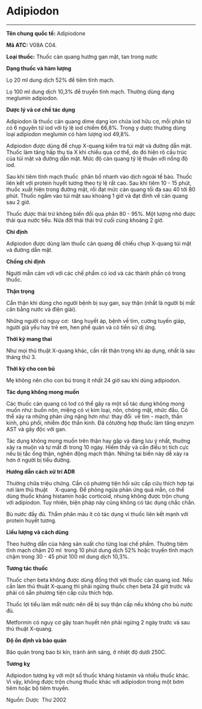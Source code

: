 # Adipiodon

---

**Tên chung quốc tế:** Adipiodone

**Mã ATC:** V08A C04.

**Loại thuốc:** Thuốc cản quang hướng gan mật, tan trong nước

**Dạng thuốc và hàm lượng**

Lọ 20 ml dung dịch 52% để tiêm tĩnh mạch.

Lọ 100 ml dung dịch 10,3% để truyền tĩnh mạch. Thường dùng dạng meglumin adipiodon.

**Dược lý và cơ chế tác dụng**

Adipiodon là thuốc cản quang dime dạng ion chứa iod hữu cơ, mỗi phân tử có 6 nguyên tử iod với tỷ lệ iod chiếm 66,8%. Trong y dược thường dùng loại adipiodon meglumin có hàm lượng iod 49,8%.

Adipiodon được dùng để chụp X-quang kiểm tra túi mật và đường dẫn mật. Thuốc làm tăng hấp thụ tia X khi chiếu qua cơ thể, do đó hiện rõ cấu trúc của túi mật và đường dẫn mật. Mức độ cản quang tỷ lệ thuận với nồng độ iod.

Sau khi tiêm tĩnh mạch thuốc  phân bố nhanh vào dịch ngoài tế bào. Thuốc liên kết với protein huyết tương theo tỷ lệ rất cao. Sau khi tiêm 10 - 15 phút, thuốc xuất hiện trong đường mật, rồi đạt mức cản quang tối đa sau 40 tới 80 phút. Thuốc ngấm vào túi mật sau khoảng 1 giờ và đạt đỉnh về cản quang  sau 2 giờ.

Thuốc được thải trừ không biến đổi qua phân 80 - 95%. Một lượng nhỏ được thải qua nước tiểu. Nửa đời thải thải trừ cuối cùng khoảng 2 giờ.

**Chỉ định**

Adipiodon được dùng làm thuốc cản quang để chiếu chụp X-quang túi mật và đường dẫn mật.

**Chống chỉ định**

Người mẫn cảm với với các chế phẩm có iod và các thành phần có trong thuốc.

**Thận trọng**

Cẩn thận khi dùng cho người bệnh bị suy gan, suy thận (nhất là người bị mất cân bằng nước và điện giải).

Những người có nguy cơ:  tăng huyết áp, bệnh về tim, cường tuyến giáp, người già yếu hay trẻ em, hen phế quản và có tiền sử dị ứng.

**Thời kỳ mang thai**

Như mọi thủ thuật X-quang khác, cần rất thận trọng khi áp dụng, nhất là sau tháng thứ 3.

**Thời kỳ cho con bú**

Mẹ không nên cho con bú trong ít nhất 24 giờ sau khi dùng adipiodon.

**Tác dụng không mong muốn**

Các thuốc cản quang có Iod có thể gây ra một số tác dụng không mong muốn như: buồn nôn, miệng có vị kim loại, nôn, chóng mặt, nhức đầu. Có thể xảy ra những phản ứng nặng hơn như: thay đổi  về tim - mạch, thần kinh, phù phổi, nhiễm độc thần kinh. Đã cỏtường hợp thuốc làm tăng enzym AST và gây độc với gan.

Tác dụng không mong muốn trên thận hay gặp và đáng lưu ý nhất, thuờng xảy ra muộn và tự mất đi trong 10 ngày. Hiếm thấy và cần điều trị tích cực nếu bị tắc ống thận, nghẽn động mạch thận. Những tai biến này dễ xảy ra hơn ở người bị tiểu đường.

**Hướng dẫn cách xử trí ADR**

Thường chữa triệu chứng. Cần có phương tiện hồi sức cấp cứu thích hợp tại nơi làm thủ thuật     X-quang. Để phòng ngừa phản ứng quá mẫn, có thể dùng thuốc kháng histamin hoặc corticoid, nhưng không được trộn chung với adipiodon. Tuy nhiên, biện pháp này cũng không có tác dụng chắc chắn.

Bù nước đầy đủ. Thẩm phân máu ít có tác dụng vì thuốc liên kết mạnh với protein huyết tương.

**Liều lượng và cách dùng**

Theo hướng dẫn của hãng sản xuất cho từng loại chế phẩm. Thường tiêm tĩnh mạch chậm 20 ml  trong 10 phút dung dịch 52% hoặc truyền tĩnh mạch chậm trong 30 - 45 phút 100 ml dung dịch 10,3%.

**Tương tác thuốc**

Thuốc chẹn beta không được dùng đồng thời với thuốc cản quang iod. Nếu cần làm thủ thuật X-quang thì phải ngừng thuốc chẹn beta 24 giờ trước và phải có sẵn phương tiện cấp cứu thích hợp.

Thuốc lợi tiểu làm mất nước nên dễ bị suy thận cấp nếu không cho bù nước đủ.

Metformin có nguy cơ gây toan huyết nên phải ngừng 2 ngày trước và sau thủ thuật X-quang.

**Độ ổn định và bảo quản**

Bảo quản trong bao bì kín, tránh ánh sáng, ở nhiệt độ dưới 250C.

**Tương kỵ**

Adipiodon tương kỵ với một số thuốc kháng histamin và nhiều thuốc khác. Vì vậy, không được trộn chung thuốc khác với adipiodon trong một bơm tiêm hoặc bộ tiêm truyền.

Nguồn: Dược  Thư 2002